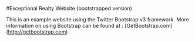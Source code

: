 #Exceptional Realty Website (bootstrapped version)

This is an example website using the Twitter Bootstrap v3 framework. More information on using Bootstrap can be found at : [GetBootstrap.com] (http://getbootstrap.com)
